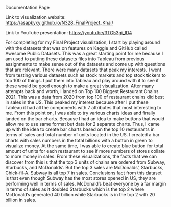 Documentation Page

Link to visualization website: https://asapkyxy.github.io/N328_FinalProject_Khai/


Link to YouTube presentation: https://youtu.be/3TG53gi_lD4



For completing for my Final Project visualization, I start by playing around with the 
datasets that was on features on Kaggle and GitHub called Awesome Public Datasets. This was a 
great starting point for me because I am used to putting these datasets files into Tableau from 
previous assignments to make sense out of the datasets and come up with questions that are 
relevant. There were many datasets that peak my interests. I went from testing various datasets 
such as stock markets and top stock tickers to top 100 of things. I put them into Tableau and play 
around with it to see if these would be good enough to make a great visualization. After many 
attempts back and worth, I landed on Top 100 Biggest Restaurant Chains 2021. This was a data 
from 2020 from top 100 of restaurant chains did best in sales in the US. This peaked my interest 
because after I put these Tableau it had all the components with 7 attributes that most interesting 
to me.
 From this point on, I was able to try various charts ideas and finally landed on the bar 
charts. Because I had an idea to make buttons that would allow me to use same format but data 
for 2 separate charts. Thus, I came up with the idea to create bar charts based on the top 10 
restaurants in terms of sales and total number of units located in the US. I created a bar charts 
with sales numbers in the total billions with a button in green to visualize money. At the same 
time, I was able to create blue button for total amount of units for each restaurant to see if more 
numbers of stores collate to more money in sales. 
From these visualizations, the facts that we can discover from this is that the top 3 units 
of chains are ordered from Subway, Starbucks, and McDonalds’. But the top 3 sales are 
McDonalds’, Starbucks, Chick-fil-A. Subway is all top 7 in sales. Conclusions fact from this 
dataset is that even though Subway has the most stores opened in US, they are performing well 
in terms of sales. McDonald’s beat everyone by a far margin in terms of sales as it doubled 
Starbucks which is the top 2 where McDonald’s generated 40 billion while Starbucks is in the 
top 2 with 20 billion in sales. 